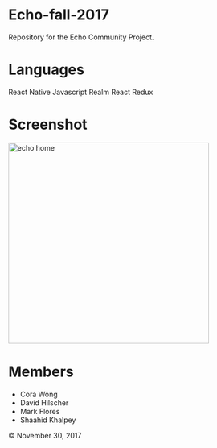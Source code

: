 # Echo-fall-2017
Repository for the Echo Community Project.

# Languages
React Native
Javascript
Realm
React
Redux

# Screenshot
<img width="399" alt="echo home" src="https://user-images.githubusercontent.com/29613498/34266884-a76d51a4-e62f-11e7-9456-6c0ba44de4a6.png">

# Members
- Cora Wong
- David Hilscher
- Mark Flores
- Shaahid Khalpey

© November 30, 2017
